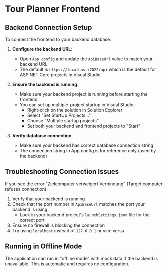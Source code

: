 # Tour Planner Frontend

## Backend Connection Setup

To connect the frontend to your backend database:

1. **Configure the backend URL**:
   - Open `App.config` and update the `ApiBaseUrl` value to match your backend URL
   - The default is `https://localhost:7022/api` which is the default for ASP.NET Core projects in Visual Studio

2. **Ensure the backend is running**:
   - Make sure your backend project is running before starting the frontend
   - You can set up multiple-project startup in Visual Studio:
     - Right-click on the solution in Solution Explorer
     - Select "Set StartUp Projects..."
     - Choose "Multiple startup projects"
     - Set both your backend and frontend projects to "Start"

3. **Verify database connection**:
   - Make sure your backend has correct database connection string
   - The connection string in App.config is for reference only (used by the backend)

## Troubleshooting Connection Issues

If you see the error "Zielcomputer verweigert Verbindung" (Target computer refuses connection):

1. Verify that your backend is running
2. Check that the port number in `ApiBaseUrl` matches the port your backend is using
   - Look in your backend project's `launchSettings.json` file for the correct port
3. Ensure no firewall is blocking the connection
4. Try using `localhost` instead of `127.0.0.1` or vice versa

## Running in Offline Mode

The application can run in "offline mode" with mock data if the backend is unavailable. This is automatic and requires no configuration. 